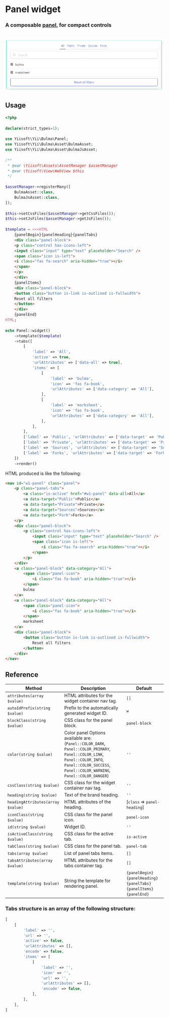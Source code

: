 # Panel widget

### A composable [panel](https://bulma.io/documentation/components/panel/), for compact controls

<p align="center">
    </br>
    <img src="images/panel.png">
</p>

## Usage

```php
<?php

declare(strict_types=1);

use Yiisoft\Yii\Bulma\Panel;
use Yiisoft\Yii\Bulma\Asset\BulmaAsset;
use Yiisoft\Yii\Bulma\Asset\BulmaJsAsset;

/**
 * @var \Yiisoft\Assets\AssetManager $assetManager
 * @var \Yiisoft\View\WebView $this
 */

$assetManager->registerMany([
    BulmaAsset::class,
    BulmaJsAsset::class,
]);

$this->setCssFiles($assetManager->getCssFiles());
$this->setJsFiles($assetManager->getJsFiles());

$template = <<<HTML
    {panelBegin}{panelHeading}{panelTabs}
    <div class="panel-block">
    <p class="control has-icons-left">
    <input class="input" type="text" placeholder="Search" />
    <span class="icon is-left">
    <i class="fas fa-search" aria-hidden="true"></i>
    </span>
    </p>
    </div>
    {panelItems}
    <div class="panel-block">
    <button class="button is-link is-outlined is-fullwidth">
    Reset all filters
    </button>
    </div>
    {panelEnd}
HTML;

echo Panel::widget()
    ->template($template)
    ->tabs([
        [
            'label' => 'All',
            'active' => true,
            'urlAttributes' => ['data-all' => true],
            'items' => [
                [
                    'label' => 'bulma',
                    'icon' => 'fas fa-book',
                    'urlAttributes' => ['data-category' => 'All'],
                ],
                [
                    'label' => 'marksheet',
                    'icon' => 'fas fa-book',
                    'urlAttributes' => ['data-category' => 'All'],
                ],
            ],
        ],
        ['label' => 'Public', 'urlAttributes' => ['data-target' => 'Public']],
        ['label' => 'Private', 'urlAttributes' => ['data-target' => 'Private']],
        ['label' => 'Sources', 'urlAttributes' => ['data-target' => 'Sources']],
        ['label' => 'Forks', 'urlAttributes' => ['data-target' => 'Fork']],
    ])
    ->render()
```

HTML produced is like the following:

```html
<nav id="w1-panel" class="panel">
    <p class="panel-tabs">
        <a class="is-active" href="#w1-panel" data-all>All</a>
        <a data-target="Public">Public</a>
        <a data-target="Private">Private</a>
        <a data-target="Sources">Sources</a>
        <a data-target="Fork">Forks</a>
    </p>
    <div class="panel-block">
        <p class="control has-icons-left">
            <input class="input" type="text" placeholder="Search" />
            <span class="icon is-left">
                <i class="fas fa-search" aria-hidden="true"></i>
            </span>
        </p>
    </div>
    <a class="panel-block" data-category="All">
        <span class="panel-icon">
            <i class="fas fa-book" aria-hidden="true"></i>
        </span>
        bulma
    </a>
    <a class="panel-block" data-category="All">
        <span class="panel-icon">
            <i class="fas fa-book" aria-hidden="true"></i>
        </span>
        marksheet
    </a>
    <div class="panel-block">
        <button class="button is-link is-outlined is-fullwidth">
            Reset all filters
        </button>
    </div>
</nav>
```

## Reference

Method | Description | Default
-------|-------------|---------
`attributes(array $value)` | HTML attributes for the widget container nav tag. | `[]`
`autoIdPrefix(string $value)` | Prefix to the automatically generated widget ID. | `w`
`blockClass(string $value)` | CSS class for the panel block. | `panel-block`
`color(string $value)` | Color panel Options available are: (`Panel::COLOR_DARK`, `Panel::COLOR_PRIMARY`, `Panel::COLOR_LINK`, `Panel::COLOR_INFO`, `Panel::COLOR_SUCCESS`, `Panel::COLOR_WARNING`, `Panel::COLOR_DANGER`) | `''`
`cssClass(string $value)` | CSS class for the widget container nav tag. | `''`
`heading(string $value)` | Text of the brand heading. | `''`
`headingAttributes(array $value)` | HTML attributes of the heading. | [`class` => `panel-heading`]
`iconClass(string $value)` | CSS class for the panel icon. | `panel-icon`
`id(string $value)` | Widget ID. | `''`
`isActiveClass(string $value)` | CSS class for the active tab. | `is-active`
`tabClass(string $value)` | CSS class for the panel tab. | `panel-tab`
`tabs(array $value)` | List of panel tabs items. | `[]`
`tabsAttributes(array $value)` | HTML attributes for the tabs container tag. | `[]`
`template(string $value)` | String the template for rendering panel. | `{panelBegin}{panelHeading}{panelTabs}{panelItems}{panelEnd}`

### Tabs structure is an array of the following structure:

```php
[
    [
        'label' => '',
        'url' => '',
        'active' => false,
        'urlAttributes' => [],
        'encode' => false,
        'items' => [
            [
                'label' => '',
                'icon' => '',
                'url' => '',
                'urlAttributes' => [],
                'encode' => false,
            ],
        ],
    ],
]
